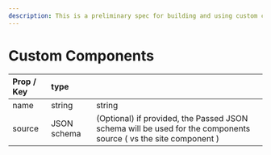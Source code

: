 ```yaml
---
description: This is a preliminary spec for building and using custom components
---
```


# Custom Components

| **Prop / Key** | type |  |
| :--- | :--- | :--- |
| name | string | string |
| source | JSON schema | \(Optional\) if provided, the Passed JSON schema will be used for the components source \( vs the site component \) |

